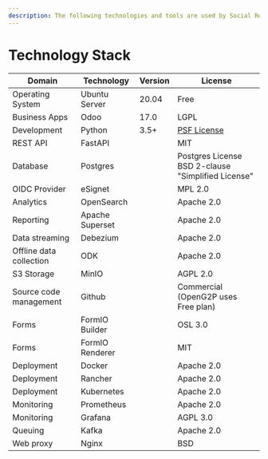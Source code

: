 ```yaml
---
description: The following technologies and tools are used by Social Registry
---
```


# Technology Stack

| Domain                  | Technology      | Version | License                                                           |
| ----------------------- | --------------- | ------- | ----------------------------------------------------------------- |
| Operating System        | Ubuntu Server   | 20.04   | Free                                                              |
| Business Apps           | Odoo            | 17.0    | LGPL                                                              |
| Development             | Python          | 3.5+    | [PSF License](https://docs.python.org/3/license.html#psf-license) |
| REST API                | FastAPI         |         | MIT                                                               |
| Database                | Postgres        |         | Postgres License BSD 2-clause "Simplified License"                |
| OIDC Provider           | eSignet         |         | MPL 2.0                                                           |
| Analytics               | OpenSearch      |         | Apache 2.0                                                        |
| Reporting               | Apache Superset |         | Apache 2.0                                                        |
| Data streaming          | Debezium        |         | Apache 2.0                                                        |
| Offline data collection | ODK             |         | Apache 2.0                                                        |
| S3 Storage              | MinIO           |         | AGPL 2.0                                                          |
| Source code management  | Github          |         | Commercial (OpenG2P uses Free plan)                               |
| Forms                   | FormIO Builder  |         | OSL 3.0                                                           |
| Forms                   | FormIO Renderer |         | MIT                                                               |
| Deployment              | Docker          |         | Apache 2.0                                                        |
| Deployment              | Rancher         |         | Apache 2.0                                                        |
| Deployment              | Kubernetes      |         | Apache 2.0                                                        |
| Monitoring              | Prometheus      |         | Apache 2.0                                                        |
| Monitoring              | Grafana         |         | AGPL 3.0                                                          |
| Queuing                 | Kafka           |         | Apache 2.0                                                        |
| Web proxy               | Nginx           |         | BSD                                                               |
